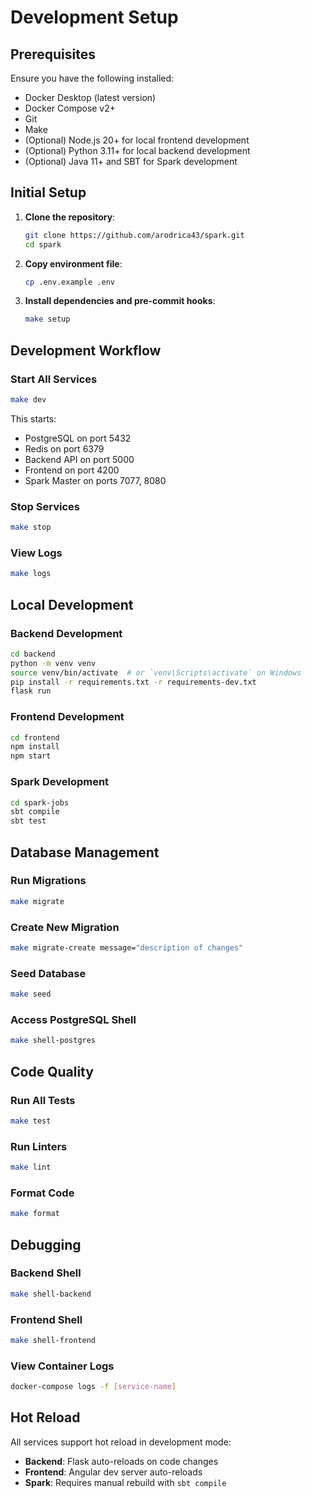 # Development Setup

## Prerequisites

Ensure you have the following installed:

- Docker Desktop (latest version)
- Docker Compose v2+
- Git
- Make
- (Optional) Node.js 20+ for local frontend development
- (Optional) Python 3.11+ for local backend development
- (Optional) Java 11+ and SBT for Spark development

## Initial Setup

1. **Clone the repository**:
   ```bash
   git clone https://github.com/arodrica43/spark.git
   cd spark
   ```

2. **Copy environment file**:
   ```bash
   cp .env.example .env
   ```

3. **Install dependencies and pre-commit hooks**:
   ```bash
   make setup
   ```

## Development Workflow

### Start All Services

```bash
make dev
```

This starts:
- PostgreSQL on port 5432
- Redis on port 6379
- Backend API on port 5000
- Frontend on port 4200
- Spark Master on ports 7077, 8080

### Stop Services

```bash
make stop
```

### View Logs

```bash
make logs
```

## Local Development

### Backend Development

```bash
cd backend
python -m venv venv
source venv/bin/activate  # or `venv\Scripts\activate` on Windows
pip install -r requirements.txt -r requirements-dev.txt
flask run
```

### Frontend Development

```bash
cd frontend
npm install
npm start
```

### Spark Development

```bash
cd spark-jobs
sbt compile
sbt test
```

## Database Management

### Run Migrations

```bash
make migrate
```

### Create New Migration

```bash
make migrate-create message="description of changes"
```

### Seed Database

```bash
make seed
```

### Access PostgreSQL Shell

```bash
make shell-postgres
```

## Code Quality

### Run All Tests

```bash
make test
```

### Run Linters

```bash
make lint
```

### Format Code

```bash
make format
```

## Debugging

### Backend Shell

```bash
make shell-backend
```

### Frontend Shell

```bash
make shell-frontend
```

### View Container Logs

```bash
docker-compose logs -f [service-name]
```

## Hot Reload

All services support hot reload in development mode:

- **Backend**: Flask auto-reloads on code changes
- **Frontend**: Angular dev server auto-reloads
- **Spark**: Requires manual rebuild with `sbt compile`
